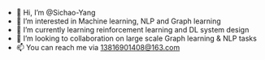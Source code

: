 - 👋 Hi, I’m @Sichao-Yang
- 👀 I’m interested in Machine learning, NLP and Graph learning
- 🌱 I’m currently learning reinforcement learning and DL system design
- 💞️ I’m looking to collaboration on large scale Graph learning & NLP tasks
- 📫 You can reach me via 13816901408@163.com

<!---
Sichao-Yang/Sichao-Yang is a ✨ special ✨ repository because its `README.md` (this file) appears on your GitHub profile.
You can click the Preview link to take a look at your changes.
--->
